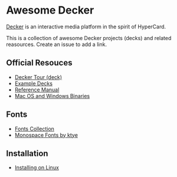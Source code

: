 # Awesome Decker

[Decker](https://beyondloom.com/decker/index.html) is an interactive media platform in the spirit of HyperCard.

This is a collection of awesome Decker projects (decks) and related reasources. Create an issue to add a link.

## Official Resouces
- [Decker Tour (deck)](https://beyondloom.com/decker/tour.html)
- [Example Decks](https://github.com/JohnEarnest/Decker/tree/main/examples/decks)
- [Reference Manual](https://beyondloom.com/decker/decker.html)
- [Mac OS and Windows Binaries](https://internet-janitor.itch.io/decker)

## Fonts
- [Fonts Collection](https://github.com/1jss/decker-fonts)
- [Monospace Fonts by ktye](https://github.com/ktye/i/blob/master/_/i2/kui/f/fonts.deck)

## Installation
- [Installing on Linux](https://github.com/1jss/decker-linux)
